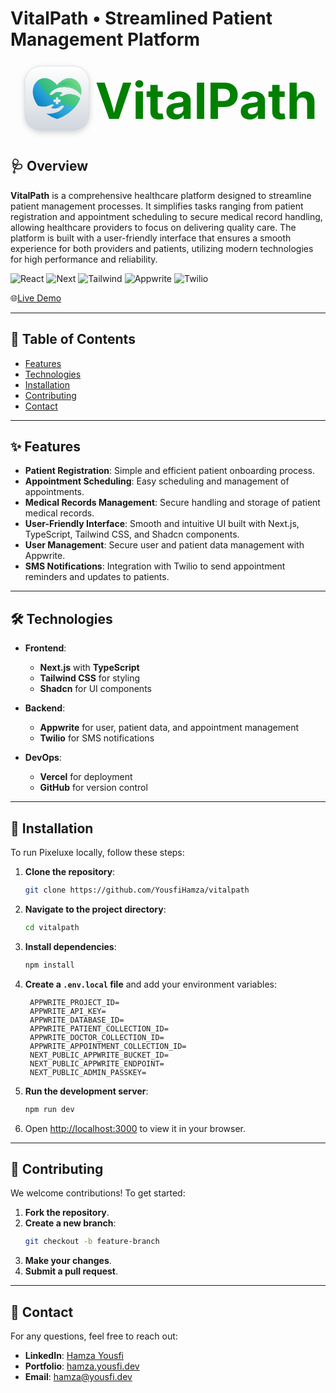 # VitalPath • Streamlined Patient Management Platform

<div style="width:100%; display:flex; align-items:center; justify-content:center;">
  <svg width="123" height="123" viewBox="0 0 38 38" fill="none" xmlns="http://www.w3.org/2000/svg">
<g filter="url(#filter0_dd_4072_258)">
<rect x="3.1" y="2.1" width="31.8" height="31.8" rx="7.9" fill="white"/>
<rect x="3.1" y="2.1" width="31.8" height="31.8" rx="7.9" fill="url(#paint0_linear_4072_258)"/>
<rect x="3.1" y="2.1" width="31.8" height="31.8" rx="7.9" stroke="#D0D5DD" stroke-width="0.2"/>
<path d="M18.3546 13.1828C22.7105 11.4504 27.4742 12.8185 29.6373 14.9133C30.106 15.3671 30.5041 15.8275 30.845 16.2852C31.0394 15.2107 31.0552 14.1405 30.8681 13.1055C30.1847 9.32649 26.6195 7.18561 23.4233 8.29149C20.2415 9.3924 19.0005 11.5321 19.0005 11.5321C19.0005 11.5321 17.7595 9.3924 14.5777 8.29149C11.3812 7.18561 7.81603 9.32672 7.1328 13.1055C6.62842 15.8944 7.58356 18.9392 9.61033 21.6298C10.0372 21.7732 10.4847 21.8809 10.9586 21.9431C13.7978 22.3163 14.8184 21.557 16.0178 21.0486C16.8142 20.7113 17.4134 21.0942 17.3843 21.3626C17.3392 21.7786 15.7693 22.4895 16.106 22.6388C17.4351 23.2285 19.0718 23.2334 20.3053 22.18C21.838 20.8712 22.4114 21.7659 22.4114 21.7659C22.4114 21.7659 21.6502 23.7076 19.3581 24.6717C17.4457 25.4761 15.4419 25.6743 13.6107 25.4683C15.19 26.5846 17.0035 27.5204 19.0005 28.1883C24.7099 26.2784 28.9276 22.1871 30.4145 17.9096C29.4072 16.9157 28.1716 16.2996 26.6988 16.0763C23.8674 15.6471 22.8322 16.3863 21.6228 16.8708C20.8198 17.1926 20.2285 16.7978 20.263 16.5299C20.3161 16.1148 21.8999 15.4351 21.5661 15.279C20.249 14.6633 18.6125 14.626 17.3585 15.6549C15.8003 16.9332 15.2446 16.0274 15.2446 16.0274C15.2446 16.0274 16.0438 14.1015 18.3546 13.1828ZM17.2709 18.5052H18.3709V17.4052H19.6296V18.5052H20.7296V19.7639H19.6296V20.8639H18.3709V19.7639H17.2709V18.5052Z" fill="url(#paint1_linear_4072_258)"/>
<path d="M17.2709 18.5052H18.3709V17.4052H19.6296V18.5052H20.7295V19.7639H19.6378C21.2597 20.5834 24.2383 21.8027 27.8177 22.3451C28.9956 20.9517 29.8813 19.4428 30.4143 17.9096C29.4069 16.9157 28.1713 16.2996 26.6986 16.0763C23.8672 15.647 22.8319 16.3863 21.6226 16.8708C20.8196 17.1926 20.2282 16.7978 20.2627 16.5299C20.3159 16.1148 21.8997 15.4351 21.5659 15.279C20.2488 14.6633 18.6123 14.626 17.3583 15.6548C15.8 16.9332 15.2443 16.0274 15.2443 16.0274C15.2443 16.0274 16.0438 14.1013 18.3543 13.1823C22.7102 11.4499 27.4739 12.818 29.637 14.9128C30.1057 15.3666 30.5038 15.8271 30.8447 16.2847C31.0392 15.2102 31.055 14.14 30.8679 13.105C30.1844 9.326 26.6192 7.18512 23.423 8.291C20.2412 9.39191 19.0002 11.5316 19.0002 11.5316C19.0002 11.5316 17.7592 9.39191 14.5774 8.291C12.7519 7.65927 10.8067 8.0883 9.34619 9.27521C10.0323 10.7442 10.836 12.1168 13.1254 14.8773C14.9868 17.1222 17.2709 18.5052 17.2709 18.5052Z" fill="url(#paint2_linear_4072_258)"/>
<path opacity="0.31" d="M27.2769 9.64954C24.2711 8.13944 21.169 10.4892 20.185 11.7299C21.882 11.3725 23.3668 11.1892 25.2457 11.5839C28.0251 12.1679 29.0653 13.1715 30.3063 14.6542C30.0871 11.9069 28.3518 10.1896 27.2769 9.64954Z" fill="url(#paint3_linear_4072_258)"/>
</g>
<defs>
<filter id="filter0_dd_4072_258" x="0" y="0" width="38" height="38" filterUnits="userSpaceOnUse" color-interpolation-filters="sRGB">
<feFlood flood-opacity="0" result="BackgroundImageFix"/>
<feColorMatrix in="SourceAlpha" type="matrix" values="0 0 0 0 0 0 0 0 0 0 0 0 0 0 0 0 0 0 127 0" result="hardAlpha"/>
<feOffset dy="1"/>
<feGaussianBlur stdDeviation="1"/>
<feColorMatrix type="matrix" values="0 0 0 0 0.0627451 0 0 0 0 0.0941176 0 0 0 0 0.156863 0 0 0 0.06 0"/>
<feBlend mode="normal" in2="BackgroundImageFix" result="effect1_dropShadow_4072_258"/>
<feColorMatrix in="SourceAlpha" type="matrix" values="0 0 0 0 0 0 0 0 0 0 0 0 0 0 0 0 0 0 127 0" result="hardAlpha"/>
<feOffset dy="1"/>
<feGaussianBlur stdDeviation="1.5"/>
<feColorMatrix type="matrix" values="0 0 0 0 0.0627451 0 0 0 0 0.0941176 0 0 0 0 0.156863 0 0 0 0.1 0"/>
<feBlend mode="normal" in2="effect1_dropShadow_4072_258" result="effect2_dropShadow_4072_258"/>
<feBlend mode="normal" in="SourceGraphic" in2="effect2_dropShadow_4072_258" result="shape"/>
</filter>
<linearGradient id="paint0_linear_4072_258" x1="19" y1="2" x2="19" y2="34" gradientUnits="userSpaceOnUse">
<stop stop-color="white"/>
<stop offset="1" stop-color="#D0D5DD"/>
</linearGradient>
<linearGradient id="paint1_linear_4072_258" x1="10.1989" y1="24.2137" x2="27.8347" y2="6.57791" gradientUnits="userSpaceOnUse">
<stop stop-color="#0076C1"/>
<stop offset="0.0737" stop-color="#0B82C6"/>
<stop offset="0.2766" stop-color="#269ED3"/>
<stop offset="0.4546" stop-color="#36AFDA"/>
<stop offset="0.587" stop-color="#3CB5DD"/>
</linearGradient>
<linearGradient id="paint2_linear_4072_258" x1="10.1388" y1="24.2537" x2="27.8274" y2="6.56509" gradientUnits="userSpaceOnUse">
<stop stop-color="#00A482"/>
<stop offset="1" stop-color="#79DD83"/>
</linearGradient>
<linearGradient id="paint3_linear_4072_258" x1="24.8608" y1="13.5073" x2="28.5287" y2="10.1132" gradientUnits="userSpaceOnUse">
<stop stop-color="#00A482"/>
<stop offset="1" stop-color="#79DD83"/>
</linearGradient>
</defs>
</svg>
<span style="font-size:5rem; font-weight: bold; color: green;">VitalPath</span>

</div>

## 🩺 Overview

**VitalPath** is a comprehensive healthcare platform designed to streamline patient management processes. It simplifies tasks ranging from patient registration and appointment scheduling to secure medical record handling, allowing healthcare providers to focus on delivering quality care. The platform is built with a user-friendly interface that ensures a smooth experience for both providers and patients, utilizing modern technologies for high performance and reliability.

![React](https://img.shields.io/badge/-React-black?style=for-the-badge&logoColor=white&logo=react&color=blue)
![Next](https://img.shields.io/badge/-NextJs-black?style=for-the-badge&logo=next.js&color=a0a0a0)
![Tailwind](https://img.shields.io/badge/-tailwind-black?style=for-the-badge&logo=tailwindcss&color=36d2fd)
![Appwrite](https://img.shields.io/badge/-Appwrite-black?style=for-the-badge&logoColor=white&logo=appwrite&color=red)
![Twilio](https://img.shields.io/badge/-Twilio-black?style=for-the-badge&logoColor=white&logo=twilio&color=ff0000)

🌐[Live Demo](https://vitalpath.yousfi.dev)

---

## 📜 Table of Contents

- [Features](#-features)
- [Technologies](#-technologies)
- [Installation](#-installation)
- [Contributing](#-contributing)
- [Contact](#-contact)

---

## ✨ Features

- **Patient Registration**: Simple and efficient patient onboarding process.
- **Appointment Scheduling**: Easy scheduling and management of appointments.
- **Medical Records Management**: Secure handling and storage of patient medical records.
- **User-Friendly Interface**: Smooth and intuitive UI built with Next.js, TypeScript, Tailwind CSS, and Shadcn components.
- **User Management**: Secure user and patient data management with Appwrite.
- **SMS Notifications**: Integration with Twilio to send appointment reminders and updates to patients.

---

## 🛠 Technologies

- **Frontend**:

  - **Next.js** with **TypeScript**
  - **Tailwind CSS** for styling
  - **Shadcn** for UI components

- **Backend**:

  - **Appwrite** for user, patient data, and appointment management
  - **Twilio** for SMS notifications

- **DevOps**:

  - **Vercel** for deployment
  - **GitHub** for version control

---

## 🚀 Installation

To run Pixeluxe locally, follow these steps:

1. **Clone the repository**:
   ```bash
   git clone https://github.com/YousfiHamza/vitalpath
   ```
2. **Navigate to the project directory**:
   ```bash
   cd vitalpath
   ```
3. **Install dependencies**:
   ```bash
   npm install
   ```
4. **Create a `.env.local` file** and add your environment variables:
   ```plaintext
    APPWRITE_PROJECT_ID=
    APPWRITE_API_KEY=
    APPWRITE_DATABASE_ID=
    APPWRITE_PATIENT_COLLECTION_ID=
    APPWRITE_DOCTOR_COLLECTION_ID=
    APPWRITE_APPOINTMENT_COLLECTION_ID=
    NEXT_PUBLIC_APPWRITE_BUCKET_ID=
    NEXT_PUBLIC_APPWRITE_ENDPOINT=
    NEXT_PUBLIC_ADMIN_PASSKEY=
   ```
5. **Run the development server**:
   ```bash
   npm run dev
   ```
6. Open [http://localhost:3000](http://localhost:3000) to view it in your browser.

---

## 🤝 Contributing

We welcome contributions! To get started:

1. **Fork the repository**.
2. **Create a new branch**:
   ```bash
   git checkout -b feature-branch
   ```
3. **Make your changes**.
4. **Submit a pull request**.

---

## 📧 Contact

For any questions, feel free to reach out:

- **LinkedIn**: [Hamza Yousfi](https://www.linkedin.com/in/yousfihamza)
- **Portfolio**: [hamza.yousfi.dev](https://hamza.yousfi.dev)
- **Email**: [hamza@yousfi.dev](mailto:hamza@yousfi.dev)
